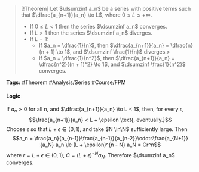 > [!Theorem] 
> Let $\dsumzinf a_n$ be a series with positive terms such that $\dfrac{a_{n+1}}{a_n} \to L$, where $0\le L \le +\infty$.
> - If $0\le L < 1$ then the series $\dsumzinf a_n$ converges.
> - If $L > 1$ then the series $\dsumzinf a_n$ diverges.
> - If $L = 1$:
>   - If $a_n = \dfrac{1}{n}$, then $\dfrac{a_{n+1}}{a_n} = \dfrac{n}{n + 1} \to 1$, and $\dsumzinf \frac{1}{n}$ diverges.>
>   - If $a_n = \dfrac{1}{n^2}$, then $\dfrac{a_{n+1}}{a_n} = \dfrac{n^2}{(n + 1)^2} \to 1$, and $\dsumzinf \frac{1}{n^2}$ converges.

**Tags:** #Theorem #Analysis/Series #Course/FPM

#### Logic
If $a_n > 0$ for all n, and $\dfrac{a_{n+1}}{a_n} \to L < 1$, then, for every $\epsilon$,
$$\frac{a_{n+1}}{a_n} < L + \epsilon \text{, eventually.}$$
Choose $\epsilon$ so that $L + \epsilon \in (0, 1)$, and take $N \in\N$ sufficiently large. Then
$$a_n = \frac{a_n}{a_{n-1}}\frac{a_{n-1}}{a_{n-2}}\cdots\frac{a_{N+1}}{a_N} a_n \le (L + \epsilon)^{n - N} a_N = Cr^n$$
where $r = L + \epsilon\in(0,1)$, $C = (L + \epsilon)^{-N}a_N$. Therefore $\dsumzinf a_n$ converges.